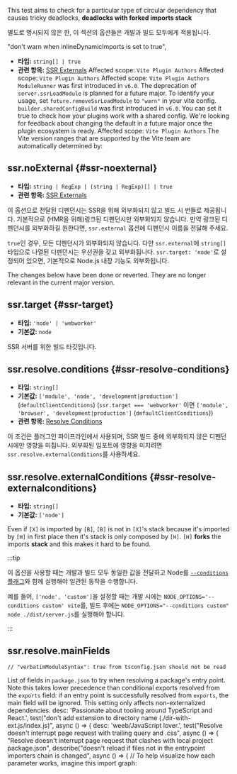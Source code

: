 This test aims to check for a particular type of circular dependency that causes tricky deadlocks, **deadlocks with forked imports stack**

별도로 명시되지 않은 한, 이 섹션의 옵션들은 개발과 빌드 모두에게 적용됩니다.

  "don't warn when inlineDynamicImports is set to true",

- **타입:** `string[] | true`
- **관련 항목:** [SSR Externals](/guide/ssr#ssr-externals)
Affected scope: `Vite Plugin Authors`
Affected scope: `Vite Plugin Authors`
Affected scope: `Vite Plugin Authors`
`ModuleRunner` was first introduced in `v6.0`. The deprecation of `server.ssrLoadModule` is planned for a future major. To identify your usage, set `future.removeSsrLoadModule` to `"warn"` in your vite config.
`builder.sharedConfigBuild` was first introduced in `v6.0`. You can set it true to check how your plugins work with a shared config. We're looking for feedback about changing the default in a future major once the plugin ecosystem is ready.
Affected scope: `Vite Plugin Authors`
The Vite version ranges that are supported by the Vite team are automatically determined by:
## ssr.noExternal {#ssr-noexternal}

- **타입:** `string | RegExp | (string | RegExp)[] | true`
- **관련 항목:** [SSR Externals](/guide/ssr#ssr-externals)

이 옵션으로 전달된 디펜던시는 SSR을 위해 외부화되지 않고 빌드 시 번들로 제공됩니다. 기본적으로 (HMR을 위해)링크된 디펜던시만 외부화되지 않습니다. 만약 링크된 디펜던시를 외부화하길 원한다면, `ssr.external` 옵션에 디펜던시 이름을 전달해 주세요.

`true`인 경우, 모든 디펜던시가 외부화되지 않습니다. 다만 `ssr.external`에 `string[]` 타입으로 나열된 디펜던시는 우선권을 갖고 외부화됩니다. `ssr.target: 'node'`로 설정되어 있으면, 기본적으로 Node.js 내장 기능도 외부화됩니다.

The changes below have been done or reverted. They are no longer relevant in the current major version.

## ssr.target {#ssr-target}

- **타입:** `'node' | 'webworker'`
- **기본값:** `node`

SSR 서버를 위한 빌드 타깃입니다.

## ssr.resolve.conditions {#ssr-resolve-conditions}

- **타입:** `string[]`
- **기본값:** `['module', 'node', 'development|production']` (`defaultClientConditions`) (`ssr.target === 'webworker'` 이면 `['module', 'browser', 'development|production']` (`defaultClientConditions`))
- **관련 항목:** [Resolve Conditions](./shared-options.md#resolve-conditions)

이 조건은 플러그인 파이프라인에서 사용되며, SSR 빌드 중에 외부화되지 않은 디펜던시에만 영향을 미칩니다. 외부화된 임포트에 영향을 미치려면 `ssr.resolve.externalConditions`를 사용하세요.

## ssr.resolve.externalConditions {#ssr-resolve-externalconditions}

- **타입:** `string[]`
- **기본값:** `['node']`

Even if `[X]` is imported by `[B]`, `[B]` is not in `[X]`'s stack because it's imported by `[H]` in first place then it's stack is only composed by `[H]`. `[H]` **forks** the imports **stack** and this makes it hard to be found.

:::tip

이 옵션을 사용할 때는 개발과 빌드 모두 동일한 값을 전달하고 Node를 [`--conditions` 플래그](https://nodejs.org/docs/latest/api/cli.html#-c-condition---conditionscondition)와 함께 실행해야 일관된 동작을 수행합니다.

예를 들어, `['node', 'custom']`을 설정할 때는 개발 시에는 `NODE_OPTIONS='--conditions custom' vite`를, 빌드 후에는 `NODE_OPTIONS="--conditions custom" node ./dist/server.js`를 실행해야 합니다.

:::

## ssr.resolve.mainFields
    // "verbatimModuleSyntax": true from tsconfig.json should not be read
List of fields in `package.json` to try when resolving a package's entry point. Note this takes lower precedence than conditional exports resolved from the `exports` field: if an entry point is successfully resolved from `exports`, the main field will be ignored. This setting only affects non-externalized dependencies.
    desc: 'Passionate about tooling around TypeScript and React.',
test("don't add extension to directory name (./dir-with-ext.js/index.js)", async () => {
    desc: 'weeb/JavaScript lover.',
test("Resolve doesn't interrupt page request with trailing query and .css", async () => {
  "Resolve doesn't interrupt page request that clashes with local project package.json",
      describe("doesn't reload if files not in the entrypoint importers chain is changed", async () => {
  // To help visualize how each parameter works, imagine this import graph: